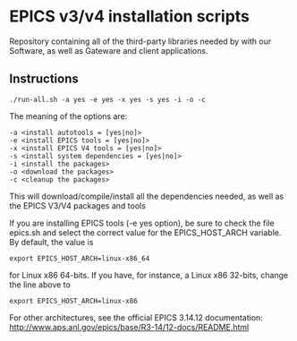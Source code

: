 # EPICS v3/v4 installation scripts

Repository containing all of the third-party libraries needed by with our
Software, as well as Gateware and client applications.

## Instructions

    ./run-all.sh -a yes -e yes -x yes -s yes -i -o -c

The meaning of the options are:

    -a <install autotools = [yes|no]>
    -e <install EPICS tools = [yes|no]>
    -x <install EPICS V4 tools = [yes|no]>
    -s <install system dependencies = [yes|no]>
    -i <install the packages>
    -o <download the packages>
    -c <cleanup the packages>

This will download/compile/install all the dependencies needed, as well as the
EPICS V3/V4 packages and tools

If you are installing EPICS tools (-e yes option), be sure to check the
file epics.sh and select the correct value for the EPICS_HOST_ARCH variable.
By default, the value is

```
export EPICS_HOST_ARCH=linux-x86_64
```

for Linux x86 64-bits. If you have, for instance, a Linux x86 32-bits,
change the line above to

```
export EPICS_HOST_ARCH=linux-x86
```

For other architectures, see the official EPICS 3.14.12 documentation:
http://www.aps.anl.gov/epics/base/R3-14/12-docs/README.html
